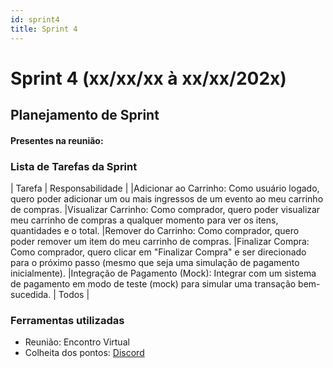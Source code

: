 ```yaml
---
id: sprint4
title: Sprint 4
---
```

# Sprint 4 (xx/xx/xx à xx/xx/202x)

## Planejamento de Sprint

#### Presentes na reunião: 

### Lista de Tarefas da Sprint

| Tarefa                                                                                       | Responsabilidade |
|Adicionar ao Carrinho: Como usuário logado, quero poder adicionar um ou mais ingressos de um evento ao meu carrinho de compras.
|Visualizar Carrinho: Como comprador, quero poder visualizar meu carrinho de compras a qualquer momento para ver os itens, quantidades e o total.
|Remover do Carrinho: Como comprador, quero poder remover um item do meu carrinho de compras.
|Finalizar Compra: Como comprador, quero clicar em "Finalizar Compra" e ser direcionado para o próximo passo (mesmo que seja uma simulação de pagamento inicialmente).
|Integração de Pagamento (Mock): Integrar com um sistema de pagamento em modo de teste (mock) para simular uma transação bem-sucedida.                                                       | Todos            |

### Ferramentas utilizadas

- Reunião: Encontro Virtual
- Colheita dos pontos: [Discord](https://discord.com/)
